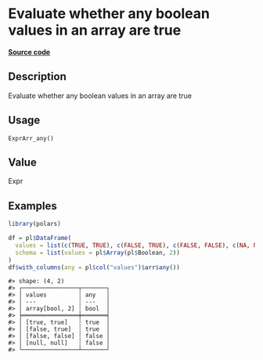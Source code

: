 

# Evaluate whether any boolean values in an array are true

[**Source code**](https://github.com/pola-rs/r-polars/tree/main/R/expr__array.R#L218)

## Description

Evaluate whether any boolean values in an array are true

## Usage

<pre><code class='language-R'>ExprArr_any()
</code></pre>

## Value

Expr

## Examples

``` r
library(polars)

df = pl$DataFrame(
  values = list(c(TRUE, TRUE), c(FALSE, TRUE), c(FALSE, FALSE), c(NA, NA)),
  schema = list(values = pl$Array(pl$Boolean, 2))
)
df$with_columns(any = pl$col("values")$arr$any())
```

    #> shape: (4, 2)
    #> ┌────────────────┬───────┐
    #> │ values         ┆ any   │
    #> │ ---            ┆ ---   │
    #> │ array[bool, 2] ┆ bool  │
    #> ╞════════════════╪═══════╡
    #> │ [true, true]   ┆ true  │
    #> │ [false, true]  ┆ true  │
    #> │ [false, false] ┆ false │
    #> │ [null, null]   ┆ false │
    #> └────────────────┴───────┘
